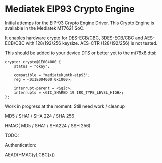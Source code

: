 # Mediatek EIP93 Crypto Engine

Initial attemps for the EIP-93 Crypto Engine Driver. This Crypto Engine is 
available in the Mediatek MT7621 SoC.

It enables hardware crypto for DES-ECB/CBC, 3DES-ECB/CBC and 
AES-ECB/CBC with 128/192/256 keysize. AES-CTR (128/192/256) is not tested.


This should be added to your device DTS or better yet to the mt76x8.dtsi:

	crypto: crypto@1E004000 {
		status = "okay";

		compatible = "mediatek,mtk-eip93";
		reg = <0x1E004000 0x1000>;

		interrupt-parent = <&gic>;
		interrupts = <GIC_SHARED 19 IRQ_TYPE_LEVEL_HIGH>;
	};

Work in progress at the moment: Still need work / cleanup

MD5 / SHA1 / SHA 224 / SHA 256

HMAC( MD5 / SHA1 / SHA224 / SSH 256)

TODO:

Authentication:

AEAD(HMAC(y),CBC(x))

